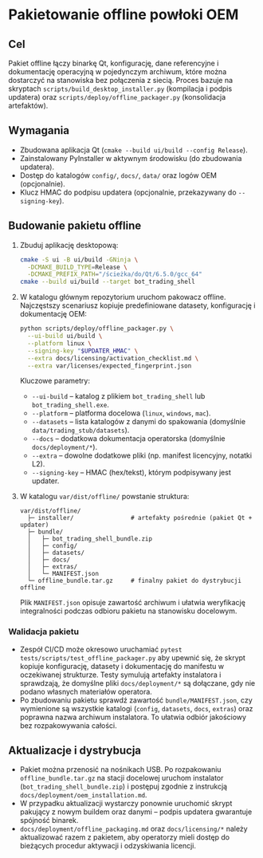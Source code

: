 # Pakietowanie offline powłoki OEM

## Cel

Pakiet offline łączy binarkę Qt, konfigurację, dane referencyjne i dokumentację
operacyjną w pojedynczym archiwum, które można dostarczyć na stanowiska bez
połączenia z siecią. Proces bazuje na skryptach `scripts/build_desktop_installer.py`
(kompilacja i podpis updatera) oraz `scripts/deploy/offline_packager.py` (konsolidacja
artefaktów).

## Wymagania

* Zbudowana aplikacja Qt (`cmake --build ui/build --config Release`).
* Zainstalowany PyInstaller w aktywnym środowisku (do zbudowania updatera).
* Dostęp do katalogów `config/`, `docs/`, `data/` oraz logów OEM (opcjonalnie).
* Klucz HMAC do podpisu updatera (opcjonalnie, przekazywany do `--signing-key`).

## Budowanie pakietu offline

1. Zbuduj aplikację desktopową:

   ```bash
   cmake -S ui -B ui/build -GNinja \
     -DCMAKE_BUILD_TYPE=Release \
     -DCMAKE_PREFIX_PATH="/ścieżka/do/Qt/6.5.0/gcc_64"
   cmake --build ui/build --target bot_trading_shell
   ```

2. W katalogu głównym repozytorium uruchom pakowacz offline. Najczęstszy scenariusz
   kopiuje predefiniowane datasety, konfigurację i dokumentację OEM:

   ```bash
   python scripts/deploy/offline_packager.py \
     --ui-build ui/build \
     --platform linux \
     --signing-key "$UPDATER_HMAC" \
     --extra docs/licensing/activation_checklist.md \
     --extra var/licenses/expected_fingerprint.json
   ```

   Kluczowe parametry:

   * `--ui-build` – katalog z plikiem `bot_trading_shell` lub `bot_trading_shell.exe`.
   * `--platform` – platforma docelowa (`linux`, `windows`, `mac`).
   * `--datasets` – lista katalogów z danymi do spakowania (domyślnie `data/trading_stub/datasets`).
   * `--docs` – dodatkowa dokumentacja operatorska (domyślnie `docs/deployment/*`).
   * `--extra` – dowolne dodatkowe pliki (np. manifest licencyjny, notatki L2).
   * `--signing-key` – HMAC (hex/tekst), którym podpisywany jest updater.

3. W katalogu `var/dist/offline/` powstanie struktura:

   ```
   var/dist/offline/
     ├─ installer/                # artefakty pośrednie (pakiet Qt + updater)
     ├─ bundle/
     │   ├─ bot_trading_shell_bundle.zip
     │   ├─ config/
     │   ├─ datasets/
     │   ├─ docs/
     │   ├─ extras/
     │   └─ MANIFEST.json
     └─ offline_bundle.tar.gz     # finalny pakiet do dystrybucji offline
   ```

   Plik `MANIFEST.json` opisuje zawartość archiwum i ułatwia weryfikację integralności
   podczas odbioru pakietu na stanowisku docelowym.

### Walidacja pakietu

* Zespół CI/CD może okresowo uruchamiać `pytest tests/scripts/test_offline_packager.py`
  aby upewnić się, że skrypt kopiuje konfigurację, datasety i dokumentację do
  manifestu w oczekiwanej strukturze. Testy symulują artefakty instalatora i
  sprawdzają, że domyślne pliki `docs/deployment/*` są dołączane, gdy nie podano
  własnych materiałów operatora.
* Po zbudowaniu pakietu sprawdź zawartość `bundle/MANIFEST.json`, czy wymienione
  są wszystkie katalogi (`config`, `datasets`, `docs`, `extras`) oraz poprawna nazwa
  archiwum instalatora. To ułatwia odbiór jakościowy bez rozpakowywania całości.

## Aktualizacje i dystrybucja

* Pakiet można przenosić na nośnikach USB. Po rozpakowaniu `offline_bundle.tar.gz`
  na stacji docelowej uruchom instalator (`bot_trading_shell_bundle.zip`) i postępuj
  zgodnie z instrukcją `docs/deployment/oem_installation.md`.
* W przypadku aktualizacji wystarczy ponownie uruchomić skrypt pakujący z nowym buildem
  oraz danymi – podpis updatera gwarantuje spójność binarek.
* `docs/deployment/offline_packaging.md` oraz `docs/licensing/*` należy aktualizować
  razem z pakietem, aby operatorzy mieli dostęp do bieżących procedur aktywacji i
  odzyskiwania licencji.
